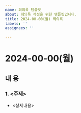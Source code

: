 ```yaml
---
name: 회의록 템플릿
about: 회의록 작성을 위한 템플릿입니다.
title: 2024-00-00(월) 회의록
labels: ''
assignees: ''

---
```


# 2024-00-00(월)

## 내 용

### 1. <주제>
- <상세내용>
